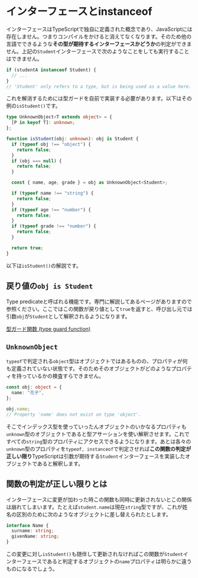 # インターフェースとinstanceof

インターフェースはTypeScriptで独自に定義された概念であり、JavaScriptには存在しません。つまりコンパイルをかけると消えてなくなります。そのため他の言語でできるような**その型が期待するインターフェースかどうか**の判定ができません。上記の`Student`インターフェースで次のようなことをしても実行することはできません。

```ts
if (studentA instanceof Student) {
  // ...
}
// 'Student' only refers to a type, but is being used as a value here.
```

これを解消するためには型ガードを自前で実装する必要があります。以下はその例の`isStudent()`です。

```ts
type UnknownObject<T extends object> = {
  [P in keyof T]: unknown;
};

function isStudent(obj: unknown): obj is Student {
  if (typeof obj !== "object") {
    return false;
  }
  if (obj === null) {
    return false;
  }

  const { name, age, grade } = obj as UnknownObject<Student>;

  if (typeof name !== "string") {
    return false;
  }
  if (typeof age !== "number") {
    return false;
  }
  if (typeof grade !== "number") {
    return false;
  }

  return true;
}
```

以下は`isStudent()`の解説です。

## 戻り値の`obj is Student`

Type predicateと呼ばれる機能です。専門に解説してあるページがありますので参照ください。ここではこの関数が戻り値として`true`を返すと、呼び出し元では引数`obj`が`Student`として解釈されるようになります。

[型ガード関数 (type guard function)](../../functions/type-guard-functions.md)

## `UnknownObject`

`typeof`で判定される`object`型はオブジェクトではあるものの、プロパティが何も定義されていない状態です。そのためそのオブジェクトがどのようなプロパティを持っているかの検査すらできません。

```ts
const obj: object = {
  name: "花子",
};

obj.name;
// Property 'name' does not exist on type 'object'.
```

そこでインデックス型を使っていったんオブジェクトのいかなるプロパティも`unknown`型のオブジェクトであると型アサーションを使い解釈させます。これですべての`string`型のプロパティにアクセスできるようになります。あとは各々の`unknown`型のプロパティを`typeof, instanceof`で判定させれば**この関数の判定が正しい限り**TypeScriptは引数が期待する`Student`インターフェースを実装したオブジェクトであると解釈します。

## 関数の判定が正しい限りとは

インターフェースに変更が加わった時この関数も同時に更新されないとこの関係は崩れてしまいます。たとえば`student.name`は現在`string`型ですが、これが姓名の区別のために次のようなオブジェクトに差し替えられたとします。

```ts
interface Name {
  surname: string;
  givenName: string;
}
```

この変更に対し`isStudent()`も随伴して更新されなければこの関数が`Student`インターフェースであると判定するオブジェクトの`name`プロパティは明らかに違うものになるでしょう。
